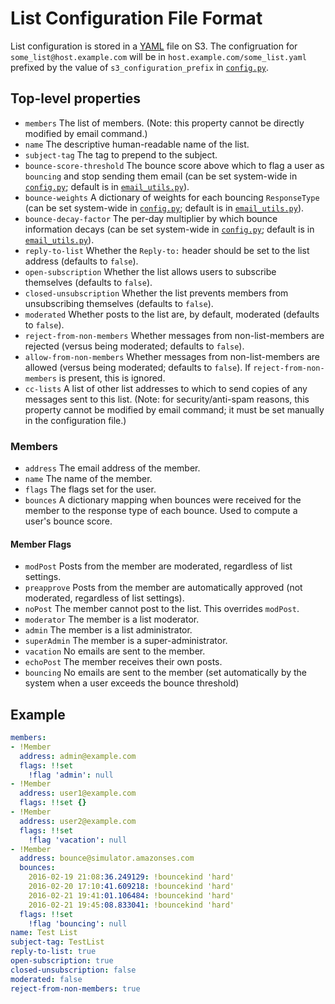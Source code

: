 # List Configuration File Format

List configuration is stored in a [YAML](http://yaml.org/) file on S3.  The configruation for `some_list@host.example.com` will be in `host.example.com/some_list.yaml` prefixed by the value of `s3_configuration_prefix` in [`config.py`](../lambda/config.example.py).

## Top-level properties

- `members` The list of members.  (Note: this property cannot be directly modified by email command.)
- `name` The descriptive human-readable name of the list.
- `subject-tag` The tag to prepend to the subject.
- `bounce-score-threshold` The bounce score above which to flag a user as `bouncing` and stop sending them email (can be set system-wide in [`config.py`](../lambda/config.example.py); default is in [`email_utils.py`](../lambda/email_utils.py)).
- `bounce-weights` A dictionary of weights for each bouncing `ResponseType` (can be set system-wide in [`config.py`](../lambda/config.example.py); default is in [`email_utils.py`](../lambda/email_utils.py)).
- `bounce-decay-factor` The per-day multiplier by which bounce information decays (can be set system-wide in [`config.py`](../lambda/config.example.py); default is in [`email_utils.py`](../lambda/email_utils.py)).
- `reply-to-list` Whether the `Reply-to:` header should be set to the list address (defaults to `false`).
- `open-subscription` Whether the list allows users to subscribe themselves (defaults to `false`).
- `closed-unsubscription` Whether the list prevents members from unsubscribing themselves (defaults to `false`).
- `moderated` Whether posts to the list are, by default, moderated (defaults to `false`).
- `reject-from-non-members` Whether messages from non-list-members are rejected (versus being moderated; defaults to `false`).
- `allow-from-non-members` Whether messages from non-list-members are allowed (versus being moderated; defaults to `false`).  If `reject-from-non-members` is present, this is ignored.
- `cc-lists` A list of other list addresses to which to send copies of any messages sent to this list.  (Note: for security/anti-spam reasons, this property cannot be modified by email command; it must be set manually in the configuration file.)

### Members

- `address` The email address of the member.
- `name` The name of the member.
- `flags` The flags set for the user.
- `bounces` A dictionary mapping when bounces were received for the member to the response type of each bounce.  Used to compute a user's bounce score.

#### Member Flags

- `modPost` Posts from the member are moderated, regardless of list settings.
- `preapprove` Posts from the member are automatically approved (not moderated, regardless of list settings).
- `noPost` The member cannot post to the list.  This overrides `modPost`.
- `moderator` The member is a list moderator.
- `admin` The member is a list administrator.
- `superAdmin` The member is a super-administrator.
- `vacation` No emails are sent to the member.
- `echoPost` The member receives their own posts.
- `bouncing` No emails are sent to the member (set automatically by the system when a user exceeds the bounce threshold)

## Example
```yaml
members:
- !Member
  address: admin@example.com
  flags: !!set
    !flag 'admin': null
- !Member
  address: user1@example.com
  flags: !!set {}
- !Member
  address: user2@example.com
  flags: !!set
    !flag 'vacation': null
- !Member
  address: bounce@simulator.amazonses.com
  bounces:
    2016-02-19 21:08:36.249129: !bouncekind 'hard'
    2016-02-20 17:10:41.609218: !bouncekind 'hard'
    2016-02-21 19:41:01.106484: !bouncekind 'hard'
    2016-02-21 19:45:08.833041: !bouncekind 'hard'
  flags: !!set
    !flag 'bouncing': null
name: Test List
subject-tag: TestList
reply-to-list: true
open-subscription: true
closed-unsubscription: false
moderated: false
reject-from-non-members: true
```
